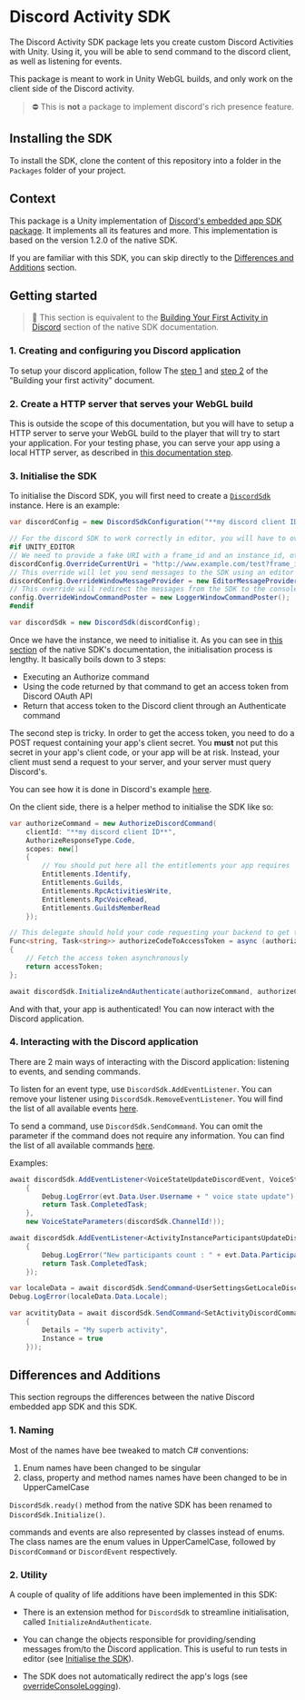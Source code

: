 # Discord Activity SDK
The Discord Activity SDK package lets you create custom Discord Activities 
with Unity. Using it, you will be able to send command to the discord client, 
as well as listening for events.

This package is meant to work in Unity WebGL builds, and only work on 
the client side of the Discord activity.

> ⛔ This is **not** a package to implement discord's rich presence feature.   

## Installing the SDK

To install the SDK, clone the content of this repository into a folder in the 
`Packages` folder of your project.

## Context

This package is a Unity implementation of [Discord's embedded app SDK package](https://github.com/discord/embedded-app-sdk).
It implements all its features and more. This implementation is based on
the version 1.2.0 of the native SDK. 

If you are familiar with this SDK, you can skip directly to the [Differences and Additions](#differences-and-additions) 
section.

## Getting started

> 🩵 This section is equivalent to the [Building Your First Activity in Discord](https://discord.com/developers/docs/activities/building-an-activity) 
> section of the native SDK documentation.

### 1. Creating and configuring you Discord application

To setup your discord application, follow The [step 1](https://discord.com/developers/docs/activities/building-an-activity#step-1-creating-a-new-app) 
and [step 2](https://discord.com/developers/docs/activities/building-an-activity#configure-your-activity) 
of the "Building your first activity" document.

### 2. Create a HTTP server that serves your WebGL build

This is outside the scope of this documentation, but you will have to setup a HTTP server to serve your WebGL build to
the player that will try to start your application. For your testing phase, you can
serve your app using a local HTTP server, as described in [this documentation step](https://discord.com/developers/docs/activities/building-an-activity#step-4-running-your-app-locally-in-discord).

### 3. Initialise the SDK

To initialise the Discord SDK, you will first need to create a [`DiscordSdk`](Runtime/DiscordSdk.cs) instance.
Here is an example:

```csharp
var discordConfig = new DiscordSdkConfiguration("**my discord client ID**"); // You can find your client ID in the Discord developer portal: https://discord.com/developers/applications 

// For the discord SDK to work correctly in editor, you will have to override some values
#if UNITY_EDITOR
// We need to provide a fake URI with a frame_id and an instance_id, otherwise initialization will throw an exception
discordConfig.OverrideCurrentUri = "http://www.example.com/test?frame_id=editor_frame_id&instance_id=editor_instance_id";
// This override will let you send messages to the SDK using an editor window
discordConfig.OverrideWindowMessageProvider = new EditorMessageProvider();
// This override will redirect the messages from the SDK to the console for you to read
config.OverrideWindowCommandPoster = new LoggerWindowCommandPoster();
#endif

var discordSdk = new DiscordSdk(discordConfig);
```

Once we have the instance, we need to initialise it. As you can see in [this
section](https://discord.com/developers/docs/activities/building-an-activity#calling-your-backend-server-from-your-client)
of the native SDK's documentation, the initialisation process is lengthy. 
It basically boils down to 3 steps:
* Executing an Authorize command
* Using the code returned by that command to get an access token from Discord OAuth API
* Return that access token to the Discord client through an Authenticate command

The second step is tricky. In order to get the access token, you need to do a POST
request containing your app's client secret. You __must__ not put this secret in your
app's client code, or your app will be at risk. Instead, your client must send 
a request to your server, and your server must query Discord's.

You can see how it is done in Discord's example [here](https://github.com/discord/embedded-app-sdk/blob/main/examples/discord-activity-starter/packages/server/src/app.ts).

On the client side, there is a helper method to initialise the SDK like so:
```csharp
var authorizeCommand = new AuthorizeDiscordCommand(
    clientId: "**my discord client ID**",
    AuthorizeResponseType.Code,
    scopes: new[]
    {
        // You should put here all the entitlements your app requires
        Entitlements.Identify,
        Entitlements.Guilds,
        Entitlements.RpcActivitiesWrite,
        Entitlements.RpcVoiceRead,
        Entitlements.GuildsMemberRead
    });

// This delegate should hold your code requesting your backend to get the access token
Func<string, Task<string>> authorizeCodeToAccessToken = async (authorizeCode) =>
{
    // Fetch the access token asynchronously
    return accessToken;
};

await discordSdk.InitializeAndAuthenticate(authorizeCommand, authorizeCodeToAccessToken);
```

And with that, your app is authenticated! You can now interact with the Discord
application.

### 4. Interacting with the Discord application

There are 2 main ways of interacting with the Discord application: listening
to events, and sending commands.

To listen for an event type, use `DiscordSdk.AddEventListener`. You can 
remove your listener using `DiscordSdk.RemoveEventListener`. You will
find the list of all available events [here](https://discord.com/developers/docs/developer-tools/embedded-app-sdk#sdk-events).

To send a command, use `DiscordSdk.SendCommand`. You can omit the parameter
if the command does not require any information. You can find the list of all
available commands [here](https://discord.com/developers/docs/developer-tools/embedded-app-sdk#sdk-commands).

Examples:
```csharp
await discordSdk.AddEventListener<VoiceStateUpdateDiscordEvent, VoiceStateParameters>(evt =>
    {
        Debug.LogError(evt.Data.User.Username + " voice state update");
        return Task.CompletedTask;
    }, 
    new VoiceStateParameters(discordSdk.ChannelId!));

await discordSdk.AddEventListener<ActivityInstanceParticipantsUpdateDiscordEvent>(evt =>
    {
        Debug.LogError("New participants count : " + evt.Data.Participants.Length);
        return Task.CompletedTask;
    });
```

```csharp
var localeData = await discordSdk.SendCommand<UserSettingsGetLocaleDiscordCommand, UserSettingsGetLocaleResponse>();
Debug.LogError(localeData.Data.Locale);

var acvitityData = await discordSdk.SendCommand<SetActivityDiscordCommand, SetActivityResponse>(new SetActivityDiscordCommand(new ActivityUpdate
    {
        Details = "My superb activity",
        Instance = true
    }));
```

## Differences and Additions

This section regroups the differences between the native Discord embedded app SDK
and this SDK.

### 1. Naming

Most of the names have bee tweaked to match C# conventions:
1. Enum names have been changed to be singular
2. class, property and method names names have been changed to be in UpperCamelCase

`DiscordSdk.ready()` method from the native SDK has been renamed
to `DiscordSdk.Initialize()`.

commands and events are also represented by classes instead of enums. 
The class names are the enum values in UpperCamelCase, followed by
`DiscordCommand` or `DiscordEvent` respectively. 

### 2. Utility

A couple of quality of life additions have been implemented in this SDK:

* There is an extension method for `DiscordSdk` to streamline initialisation, 
called `InitializeAndAuthenticate`.

* You can change the objects responsible for providing/sending messages from/to
the Discord application. This is useful to run tests in editor (see [Initialise the SDK](#3-initialise-the-sdk)).

* The SDK does not automatically redirect the app's logs (see [overrideConsoleLogging](https://github.com/discord/embedded-app-sdk/blob/4ecb602c65b8c4e7a6e618aaf76b303ccde04aa4/src/Discord.ts#L220)).